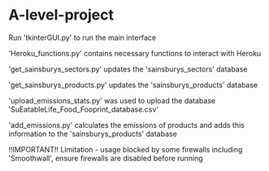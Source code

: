 # A-level-project
Run 'tkinterGUI.py' to run the main interface

'Heroku_functions.py' contains necessary functions to interact with Heroku

'get_sainsburys_sectors.py' updates the 'sainsburys_sectors' database

'get_sainsburys_products.py' updates the 'sainsburys_products' database

'upload_emissions_stats.py' was used to upload the database 'SuEatableLife_Food_Fooprint_database.csv'

'add_emissions.py' calculates the emissions of products and adds this information to the 'sainsburys_products' database

!!IMPORTANT!!
Limitation - usage blocked by some firewalls including 'Smoothwall', ensure firewalls are disabled before running

